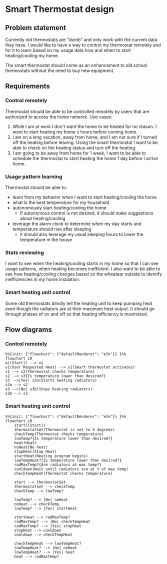 # Smart Thermostat design

## Problem statement

Currently old thermostats are "dumb" and only work with the current data they have. 
I would like to have a way to control my thermostat remotely and for it to learn based on my usage data how and when to start heating/cooling my home.

The smart thermostat should come as an enhancement to old school thermostats without the need to buy new equipment.

## Requirements

### Control remotely

Thermostat should be able to be controlled remotely by users that are authorized to access the home network. 
Use cases:
1. While I am at work I don't want the home to be heated for no reason. I want to start heating my home x hours before coming home.
2. I am on a long vacation, away from home, and I am not sure if I turned off the heating before leaving. Using the smart thermostat I want to be able to check on the heating status and turn off the heating.
3. I am going to be away from home for 1 week, I want to be able to schedule the thermostat to start heating the home 1 day before I arrive home.

### Usage pattern learning

Thermostat should be able to:
- learn from my behavior when I want to start heating/cooling the home
- what is the best temperature for my household
- autonomously start heating/cooling the home
    - if autonomous control is not desired, it should make suggestions about heating/cooling
- leverage the alarm clock to determine when my day starts and temperature should rise after sleeping
    - it should also leverage my usual sleeping hours to lower the temperature in the house

### Stats reviewing

I want to see when the heating/cooling starts in my home so that I can see usage patterns, when heating becomes inefficient.
I also want to be able to see how heating/cooling changes based on the wheatear outside to identify inefficiencies in my home insulation. 

### Smart heating unit control

Some old thermostats blindly tell the heating unit to keep pumping heat even though the radiators are at their maximum heat output.
It should go through phases of on and off so that heating efficiency is maximized.


## Flow diagrams

### Control remotely

```mermaid
%%{init: {"flowchart": {"defaultRenderer": "elk"}} }%%
flowchart LR
a((Start)) --> u1
u1(User Requested Heat) --> s1(Smart thermostat activates)
s1 --> s2(Thermostat checks temperature)
s2 --> s3{Is temperature lower than desired?}
s3 -->|Yes| s3a(Starts heating radiators)
s3a --> s2
s3 -->|No| s3b(Stops heating radiators)
s3b --> s2
```

### Smart heating unit control

```mermaid
%%{init: {"flowchart": {"defaultRenderer": "elk"}} }%%
flowchart LR
    start((Start))
    thermostatSet(Thermostat is set to X degrees)
    checkTemp(Thermostat checks temperature)
    lowTemp?{Is temperature lower than desired?}
    heat(Heat)
    noHeat(No heat)
    stopHeat(Stop Heat)
    startHeat(Heating program begins)
    lowTempHeat?{Is temperature lower than desired?}
    radMaxTemp?{Are radiators at max temp?}
    cooldown(Wait until radiators are at % of max temp)
    checkTempHeat(Thermostat checks temperature)

    start --> thermostatSet
    thermostatSet --> checkTemp
    checkTemp --> lowTemp?

    lowTemp? --> |No| noHeat
    noHeat --> checkTemp
    lowTemp? --> |Yes| startHeat

    startHeat --> radMaxTemp?
    radMaxTemp? --> |No| checkTempHeat
    radMaxTemp? --> |Yes| stopHeat
    stopHeat --> cooldown
    cooldown --> checkTempHeat

    checkTempHeat --> lowTempHeat?
    lowTempHeat? --> |No| noHeat
    lowTempHeat? --> |Yes| heat
    heat --> radMaxTemp?
```